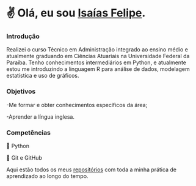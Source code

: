# ✌️ Olá, eu sou [Isaías Felipe](https://www.linkedin.com/in/isa%C3%ADas-felipe-silva-de-sousa-21a84721b/).

### Introdução

Realizei o curso Técnico em Administração integrado ao ensino médio e atualmente graduando em Ciências Atuariais na Universidade Federal da Paraíba. Tenho conhecimentos intermediários em Python, e atualmente estou me introduzindo a linguagem R para análise de dados, modelagem estatística e uso de gráficos.

### Objetivos

-Me formar e obter conhecimentos específicos da área;

-Aprender a língua inglesa.

### Competências

💾 Python

💾 Git e GitHub

Aqui estão todos os meus [repositórios](https://github.com/isaiasfelipe01?tab=repositories) com toda a minha prática de aprendizado ao  longo do tempo.
